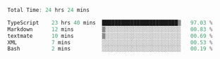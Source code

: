 <!--START_SECTION:waka-->

```typescript
Total Time: 24 hrs 24 mins

TypeScript    23 hrs 40 mins  ████████████████████████▒   97.03 %
Markdown      12 mins         ▒░░░░░░░░░░░░░░░░░░░░░░░░   00.83 %
textmate      10 mins         ▒░░░░░░░░░░░░░░░░░░░░░░░░   00.69 %
XML           7 mins          ░░░░░░░░░░░░░░░░░░░░░░░░░   00.53 %
Bash          2 mins          ░░░░░░░░░░░░░░░░░░░░░░░░░   00.19 %
```

<!--END_SECTION:waka-->
